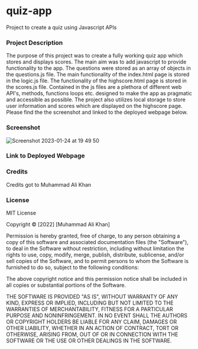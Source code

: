 # quiz-app

Project to create a quiz using Javascript APIs

### Project Description 

The purpose of this project was to create a fully working quiz app which stores and displays scores. The main aim was to add javascript to provide functionality to the app. The questions were stored as an array of objects in the questions.js file. The main functionality of the index.html page is stored in the logic.js file. The functionality of the highscore.html page is stored in the scores.js file. Contained in the js files are a plethora of different web API's, methods, functions loops etc. designed to make the app as pragmatic and accessible as possible. The project also utilizes local storage to store user information and scores which are displayed on the highscore page. Please find the the screenshot and linked to the deployed webpage below.

### Screenshot
![Screenshot 2023-01-24 at 19 49 50](https://user-images.githubusercontent.com/118021969/214394247-e03fddc1-16a7-4c32-8bc8-1f2c00edcc97.png)




### Link to Deployed Webpage



### Credits

Credits got to Muhammad Ali Khan

### License

MIT License

Copyright &copy; [2022] [Muhammad Ali Khan]

Permission is hereby granted, free of charge, to any person obtaining a copy of this software and associated documentation files (the "Software"), to deal in the Software without restriction, including without limitation the rights to use, copy, modify, merge, publish, distribute, sublicense, and/or sell copies of the Software, and to permit persons to whom the Software is furnished to do so, subject to the following conditions:

The above copyright notice and this permission notice shall be included in all copies or substantial portions of the Software.

THE SOFTWARE IS PROVIDED "AS IS", WITHOUT WARRANTY OF ANY KIND, EXPRESS OR IMPLIED, INCLUDING BUT NOT LIMITED TO THE WARRANTIES OF MERCHANTABILITY, FITNESS FOR A PARTICULAR PURPOSE AND NONINFRINGEMENT. IN NO EVENT SHALL THE AUTHORS OR COPYRIGHT HOLDERS BE LIABLE FOR ANY CLAIM, DAMAGES OR OTHER LIABILITY, WHETHER IN AN ACTION OF CONTRACT, TORT OR OTHERWISE, ARISING FROM, OUT OF OR IN CONNECTION WITH THE SOFTWARE OR THE USE OR OTHER DEALINGS IN THE SOFTWARE.
